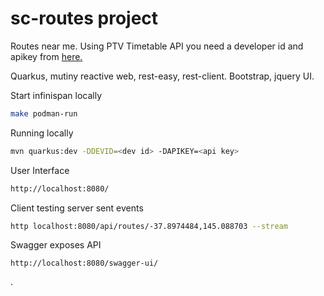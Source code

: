 # sc-routes project

Routes near me. Using PTV Timetable API you need a developer id and apikey from [here.](http://timetableapi.ptv.vic.gov.au/swagger/ui/index)

Quarkus, mutiny reactive web, rest-easy, rest-client. Bootstrap, jquery UI.

Start infinispan locally
```bash
make podman-run 
```

Running locally
```bash
mvn quarkus:dev -DDEVID=<dev id> -DAPIKEY=<api key>
```

User Interface
```bash
http://localhost:8080/
```

Client testing server sent events
```bash
http localhost:8080/api/routes/-37.8974484,145.088703 --stream
```

Swagger exposes API
```
http://localhost:8080/swagger-ui/
```

.
